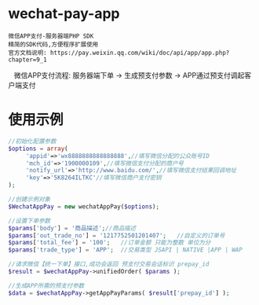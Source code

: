 # wechat-pay-app
    微信APP支付-服务器端PHP SDK 
    精简的SDK代码,方便程序扩展使用
    官方文档说明: https://pay.weixin.qq.com/wiki/doc/api/app/app.php?chapter=9_1
    微信APP支付流程: 服务器端下单 -> 生成预支付参数 -> APP通过预支付调起客户端支付
# 使用示例

```php
//初始化配置参数
$options = array(
     'appid'=>'wx8888888888888888',//填写微信分配的公众账号ID
     'mch_id'=>'1900000109',//填写微信支付分配的商户号
     'notify_url'=>'http://www.baidu.com/',//填写微信支付结果回调地址
     'key'=>'5K8264ILTKC'//填写微信商户支付密钥
);

//创建示例对象
$WechatAppPay = new wechatAppPay($options); 

//设置下单参数
$params['body'] = '商品描述';//商品描述
$params['out_trade_no'] = '1217752501201407';	//自定义的订单号
$params['total_fee'] = '100';	//订单金额 只能为整数 单位为分
$params['trade_type'] = 'APP';	//交易类型 JSAPI | NATIVE |APP | WAP 

//请求微信【统一下单】接口,成功会返回 预支付交易会话标识 prepay_id
$result = $wechatAppPay->unifiedOrder( $params );

//生成APP所需的预支付参数
$data = $wechatAppPay->getAppPayParams( $result['prepay_id'] );
```
